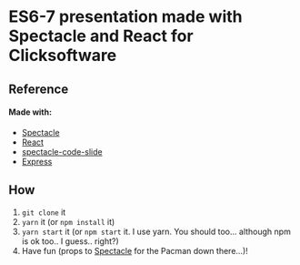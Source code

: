 # ES6-7 presentation made with Spectacle and React for Clicksoftware

## Reference

#### Made with: 
* [Spectacle](https://github.com/FormidableLabs/spectacle)
* [React](https://facebook.github.io/react/)
* [spectacle-code-slide](https://github.com/thejameskyle/spectacle-code-slide)
* [Express](https://github.com/expressjs/express)

## How 
1. ```git clone``` it
2. ```yarn``` it (or ```npm install``` it)
3. ```yarn start``` it (or ```npm start``` it. I use yarn. You should too... although npm is ok too.. I guess.. right?)
4. Have fun (props to [Spectacle](https://github.com/FormidableLabs/spectacle) for the Pacman down there...)!